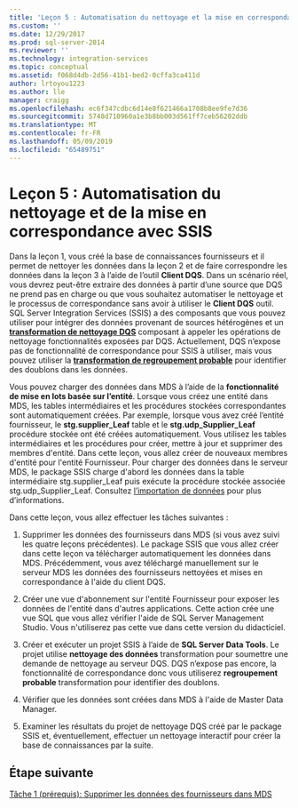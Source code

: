 ```yaml
---
title: 'Leçon 5 : Automatisation du nettoyage et la mise en correspondance avec SSIS | Microsoft Docs'
ms.custom: ''
ms.date: 12/29/2017
ms.prod: sql-server-2014
ms.reviewer: ''
ms.technology: integration-services
ms.topic: conceptual
ms.assetid: f068d4db-2d56-41b1-bed2-0cffa3ca411d
author: lrtoyou1223
ms.author: lle
manager: craigg
ms.openlocfilehash: ec6f347cdbc6d14e8f621466a1708b8ee9fe7d36
ms.sourcegitcommit: 5748d710960a1e3b8bb003d561ff7ceb56202ddb
ms.translationtype: MT
ms.contentlocale: fr-FR
ms.lasthandoff: 05/09/2019
ms.locfileid: "65489751"
---
```

# <a name="lesson-5-automating-the-cleansing-and-matching-using-ssis"></a>Leçon 5 : Automatisation du nettoyage et de la mise en correspondance avec SSIS
  Dans la leçon 1, vous créé la base de connaissances fournisseurs et il permet de nettoyer les données dans la leçon 2 et de faire correspondre les données dans la leçon 3 à l’aide de l’outil **Client DQS**. Dans un scénario réel, vous devrez peut-être extraire des données à partir d’une source que DQS ne prend pas en charge ou que vous souhaitez automatiser le nettoyage et le processus de correspondance sans avoir à utiliser le **Client DQS** outil. SQL Server Integration Services (SSIS) a des composants que vous pouvez utiliser pour intégrer des données provenant de sources hétérogènes et un **[transformation de nettoyage DQS](https://msdn.microsoft.com/library/ee677619.aspx)** composant à appeler les opérations de nettoyage fonctionnalités exposées par DQS. Actuellement, DQS n’expose pas de fonctionnalité de correspondance pour SSIS à utiliser, mais vous pouvez utiliser la **[transformation de regroupement probable](../integration-services/data-flow/transformations/fuzzy-grouping-transformation.md)** pour identifier des doublons dans les données.  
  
 Vous pouvez charger des données dans MDS à l’aide de la **fonctionnalité de mise en lots basée sur l’entité**. Lorsque vous créez une entité dans MDS, les tables intermédiaires et les procédures stockées correspondantes sont automatiquement créées. Par exemple, lorsque vous avez créé l’entité fournisseur, le **stg.supplier_Leaf** table et le **stg.udp_Supplier_Leaf** procédure stockée ont été créées automatiquement. Vous utilisez les tables intermédiaires et les procédures pour créer, mettre à jour et supprimer des membres d'entité. Dans cette leçon, vous allez créer de nouveaux membres d'entité pour l'entité Fournisseur. Pour charger des données dans le serveur MDS, le package SSIS charge d'abord les données dans la table intermédiaire stg.supplier_Leaf puis exécute la procédure stockée associée stg.udp_Supplier_Leaf. Consultez [l’importation de données](../master-data-services/overview-importing-data-from-tables-master-data-services.md) pour plus d’informations.  
  
 Dans cette leçon, vous allez effectuer les tâches suivantes :  
  
1.  Supprimer les données des fournisseurs dans MDS (si vous avez suivi les quatre leçons précédentes). Le package SSIS que vous allez créer dans cette leçon va télécharger automatiquement les données dans MDS. Précédemment, vous avez téléchargé manuellement sur le serveur MDS les données des fournisseurs nettoyées et mises en correspondance à l'aide du client DQS.  
  
2.  Créer une vue d'abonnement sur l'entité Fournisseur pour exposer les données de l'entité dans d'autres applications. Cette action crée une vue SQL que vous allez vérifier l'aide de SQL Server Management Studio. Vous n'utiliserez pas cette vue dans cette version du didacticiel.  
  
3.  Créer et exécuter un projet SSIS à l’aide de **SQL Server Data Tools**. Le projet utilise **nettoyage des données** transformation pour soumettre une demande de nettoyage au serveur DQS. DQS n’expose pas encore, la fonctionnalité de correspondance donc vous utiliserez **regroupement probable** transformation pour identifier des doublons.  
  
4.  Vérifier que les données sont créées dans MDS à l'aide de Master Data Manager.  
  
5.  Examiner les résultats du projet de nettoyage DQS créé par le package SSIS et, éventuellement, effectuer un nettoyage interactif pour créer la base de connaissances par la suite.  
  
## <a name="next-step"></a>Étape suivante  
 [Tâche 1 &#40;prérequis&#41;: Supprimer les données des fournisseurs dans MDS](../../2014/tutorials/task-1-prerequisite-removing-supplier-data-in-mds.md)  
  
  
